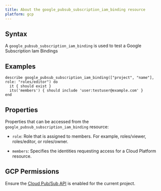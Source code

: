 ```yaml
---
title: About the google_pubsub_subscription_iam_binding resource
platform: gcp
---
```


## Syntax
A `google_pubsub_subscription_iam_binding` is used to test a Google Subscription Iam Bindings

## Examples
```
describe google_pubsub_subscription_iam_binding(["project", "name"], role: "roles/editor") do
  it { should exist }
  its('members') { should include 'user:testuser@example.com' }
end
```

## Properties
Properties that can be accessed from the `google_pubsub_subscription_iam_binding` resource:

  * `role`: Role that is assigned to members. For example, roles/viewer, roles/editor, or roles/owner.

  * `members`: Specifies the identities requesting access for a Cloud Platform resource.


## GCP Permissions

Ensure the [Cloud Pub/Sub API](https://console.cloud.google.com/apis/library/pubsub.googleapis.com/) is enabled for the current project.
